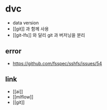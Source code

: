 # dvc
- data version
- [[git]] 과 함께 사용
- [[git-lfs]] 와 달리 git 과 버저닝을 분리

## error

+ https://github.com/fsspec/sshfs/issues/54

## link
- [[ai]]
- [[mlflow]]
- [[git]]
